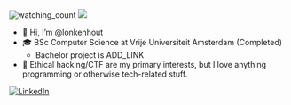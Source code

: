 <img src="https://komarev.com/ghpvc/?username=OvinduWijethunge&color=brightgreen" alt="watching_count" />
<img src="https://img.shields.io/badge/Focus-Machine%20Learning-brightgreen" />


- 👋 Hi, I’m @lonkenhout
- 🎓 BSc Computer Science at Vrije Universiteit Amsterdam (Completed)
	- Bachelor project is ADD_LINK
- 👀 Ethical hacking/CTF are my primary interests, but I love anything programming or otherwise tech-related stuff.

<a href="https://www.linkedin.com/in/absphreak" target="_blank"><img src="https://img.shields.io/badge/LinkedIn-%230077B5.svg?&style=flat-square&logo=linkedin&logoColor=white" alt="LinkedIn"></a>

<!--- add hackerrank --->